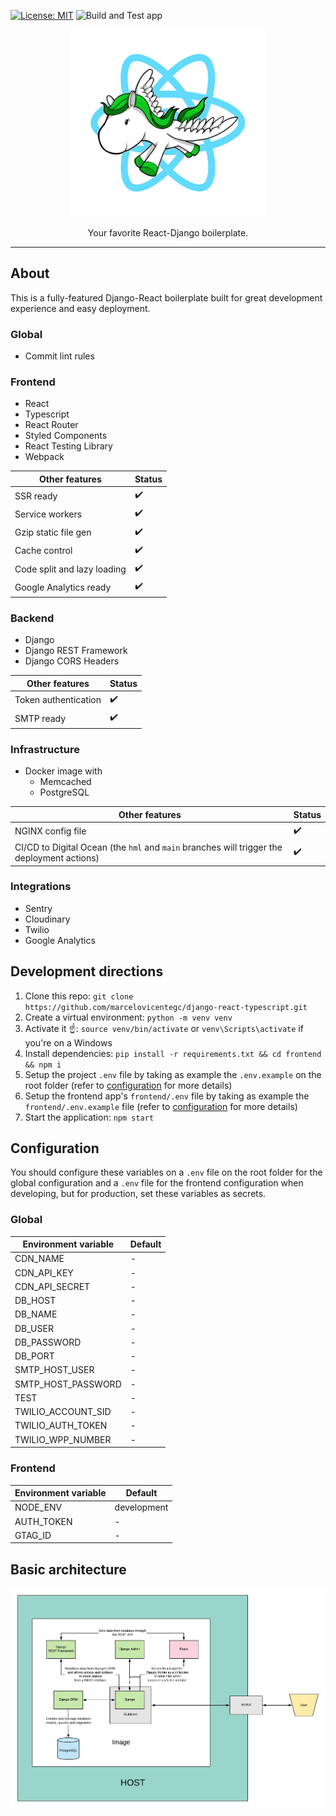 [![License: MIT](https://img.shields.io/github/license/marcelovicentegc/django-react-typescript)](LICENSE)
![Build and Test app](https://github.com/marcelovicentegc/django-react-typescript/workflows/Build%20and%20Test%20app/badge.svg)

<p align="center">
  <img alt="django-react-typescript logo" src="assets/Logo.png" />
  <p align="center">Your favorite React-Django boilerplate.</p>
</p>

---

## About

This is a fully-featured Django-React boilerplate built for great development experience and easy deployment.

### Global

- Commit lint rules

### Frontend

- React
- Typescript
- React Router
- Styled Components
- React Testing Library
- Webpack

| Other features              | Status |
| --------------------------- | ------ |
| SSR ready                   | ✔️     |
| Service workers             | ✔️     |
| Gzip static file gen        | ✔️     |
| Cache control               | ✔️     |
| Code split and lazy loading | ✔️     |
| Google Analytics ready      | ✔️     |

### Backend

- Django
- Django REST Framework
- Django CORS Headers

| Other features       | Status |
| -------------------- | ------ |
| Token authentication | ✔️     |
| SMTP ready           | ✔️     |

### Infrastructure

- Docker image with
  - Memcached
  - PostgreSQL

| Other features                                                                             | Status |
| ------------------------------------------------------------------------------------------ | ------ |
| NGINX config file                                                                          | ✔️     |
| CI/CD to Digital Ocean (the `hml` and `main` branches will trigger the deployment actions) | ✔️     |

### Integrations

- Sentry
- Cloudinary
- Twilio
- Google Analytics

## Development directions

1. Clone this repo: `git clone https://github.com/marcelovicentegc/django-react-typescript.git`
2. Create a virtual environment: `python -m venv venv`
3. Activate it ☝️: `source venv/bin/activate` or `venv\Scripts\activate` if you're on a Windows
4. Install dependencies: `pip install -r requirements.txt && cd frontend && npm i`
5. Setup the project `.env` file by taking as example the `.env.example` on the root folder (refer to [configuration](#Configuration) for more details)
6. Setup the frontend app's `frontend/.env` file by taking as example the `frontend/.env.example` file (refer to [configuration](#Configuration) for more details)
7. Start the application: `npm start`

## Configuration

You should configure these variables on a `.env` file on the root folder for the global configuration and a `.env` file for the frontend configuration when developing, but for production, set these variables as secrets.

### Global

| Environment variable | Default |
| -------------------- | ------- |
| CDN_NAME             | -       |
| CDN_API_KEY          | -       |
| CDN_API_SECRET       | -       |
| DB_HOST              | -       |
| DB_NAME              | -       |
| DB_USER              | -       |
| DB_PASSWORD          | -       |
| DB_PORT              | -       |
| SMTP_HOST_USER       | -       |
| SMTP_HOST_PASSWORD   | -       |
| TEST                 | -       |
| TWILIO_ACCOUNT_SID   | -       |
| TWILIO_AUTH_TOKEN    | -       |
| TWILIO_WPP_NUMBER    | -       |

### Frontend

| Environment variable | Default     |
| -------------------- | ----------- |
| NODE_ENV             | development |
| AUTH_TOKEN           | -           |
| GTAG_ID              | -           |

## Basic architecture

![Architecture](./assets/Architecture.png)
